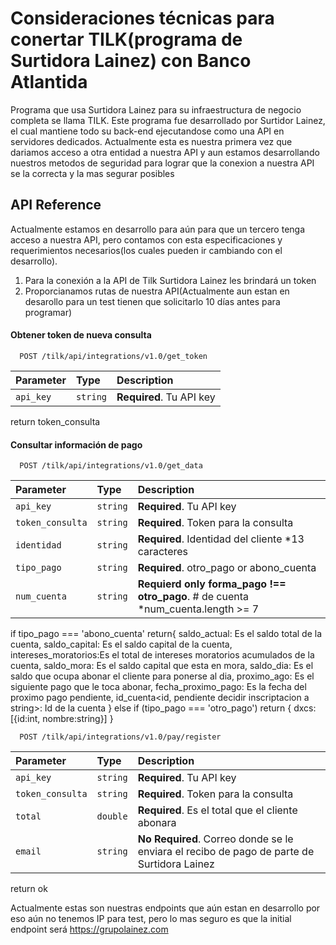 
# Consideraciones técnicas para conertar TILK(programa de Surtidora Lainez) con Banco Atlantida

Programa que usa Surtidora Lainez para su infraestructura de negocio completa se llama TILK. Este programa fue desarrollado por Surtidor Lainez, el cual mantiene todo su back-end ejecutandose como una API en servidores dedicados. 
Actualmente esta es nuestra primera vez que dariamos acceso a otra entidad  a nuestra API y aun estamos desarrollando nuestros metodos de seguridad para lograr que la conexion a nuestra API se la correcta y la mas segurar posibles



## API Reference

Actualmente estamos en desarrollo para aún para que un tercero tenga acceso a nuestra API, pero contamos con esta especificaciones y requerimientos necesarios(los cuales pueden ir cambiando con el desarrollo).

1. Para la conexión a la API de Tilk Surtidora Lainez les brindará un token
2. Proporcianamos rutas de nuestra API(Actualmente aun estan en desarollo para un test tienen que solicitarlo 10 días antes para programar)
#### Obtener token de nueva consulta

```http
  POST /tilk/api/integrations/v1.0/get_token
```

| Parameter | Type     | Description                |
| :-------- | :------- | :------------------------- |
| `api_key` | `string` | **Required**. Tu API key |

return token_consulta

#### Consultar información de pago

```http
  POST /tilk/api/integrations/v1.0/get_data
```

| Parameter | Type     | Description                       |
| :-------- | :------- | :-------------------------------- |
| `api_key`      | `string` | **Required**. Tu API key |
| `token_consulta`      | `string` | **Required**. Token para la consulta |
| `identidad`      | `string` | **Required**. Identidad del cliente *13 caracteres |
| `tipo_pago`      | `string` | **Required**. otro_pago  or abono_cuenta |
| `num_cuenta`      | `string` | **Requierd only forma_pago !== otro_pago**. # de cuenta *num_cuenta.length >= 7 || num_cuenta.length <= 16 |

if tipo_pago === 'abono_cuenta'
return{
    saldo_actual<double>: Es el saldo total de la cuenta,
    saldo_capital<double>: Es el saldo capital de la cuenta,
    intereses_moratorios<double>:Es el total de intereses moratorios acumulados de la cuenta,
    saldo_mora<double>: Es el saldo capital que esta en mora,
    saldo_dia<double>: Es el saldo que ocupa abonar el cliente para ponerse al dia,
    proximo_ago<string>: Es el siguiente pago que le toca abonar,
    fecha_proximo_pago<date>: Es la fecha del proximo pago pendiente,
    id_cuenta<id, pendiente decidir inscriptacion a string>: Id de la cuenta
}
else if (tipo_pago === 'otro_pago')
return {
    dxcs<Array>:[{id:int, nombre:string}]
}


```http
  POST /tilk/api/integrations/v1.0/pay/register
```

| Parameter | Type     | Description                |
| :-------- | :------- | :------------------------- |
| `api_key` | `string` | **Required**. Tu API key |
| `token_consulta`      | `string` | **Required**. Token para la consulta |
| `total`      | `double` | **Required**. Es el total que el cliente abonara |
| `email`      | `string` | **No Required**. Correo donde se le enviara el recibo de pago de parte de Surtidora Lainez |

return ok


Actualmente estas son nuestras endpoints que aún estan en desarrollo por eso aún no tenemos IP para test, pero lo mas seguro es que la initial endpoint será  https://grupolainez.com 
